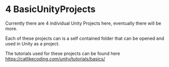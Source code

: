 # 4 BasicUnityProjects
Currently there are 4 individual Unity Projects here, eventually there will be more.

 Each of these projects can is a self contained folder that can be opened and used in Unity as a project.

 The tutorials used for these projects can be found here https://catlikecoding.com/unity/tutorials/basics/
